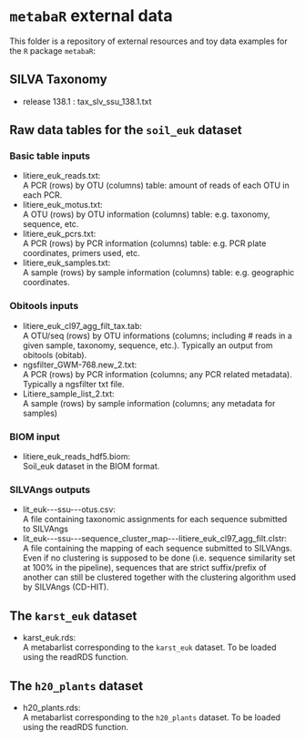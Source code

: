 # `metabaR` external data
This folder is a repository of external resources and toy data examples for the `R` package `metabaR`:

## SILVA Taxonomy
- release 138.1 : tax_slv_ssu_138.1.txt

## Raw data tables for the `soil_euk` dataset

### Basic table inputs
- litiere_euk_reads.txt:    
        A PCR (rows) by OTU (columns) table: amount of reads of each OTU in each PCR.    
- litiere_euk_motus.txt:    
        A OTU (rows) by OTU information (columns) table: e.g. taxonomy, sequence, etc.    
- litiere_euk_pcrs.txt:    
        A PCR (rows) by PCR information (columns) table: e.g. PCR plate coordinates, primers used, etc.    
- litiere_euk_samples.txt:    
        A sample (rows) by sample information (columns) table: e.g. geographic coordinates.      

### Obitools inputs
- litiere_euk_cl97_agg_filt_tax.tab:    
        A OTU/seq (rows) by OTU informations (columns; including # reads in a given sample, taxonomy, sequence, etc.). Typically an output from obitools (obitab).     
- ngsfilter_GWM-768.new_2.txt:    
        A PCR (rows) by PCR information (columns; any PCR related metadata). Typically a ngsfilter txt file.    
- Litiere_sample_list_2.txt:    
        A sample (rows) by sample information (columns; any metadata for samples)    


### BIOM input
- litiere_euk_reads_hdf5.biom:    
        Soil_euk dataset in the BIOM format.

### SILVAngs outputs
- lit_euk---ssu---otus.csv:    
    A file containing taxonomic assignments for each sequence submitted to SILVAngs    
- lit_euk---ssu---sequence_cluster_map---litiere_euk_cl97_agg_filt.clstr:     
    A file containing the mapping of each sequence submitted to SILVAngs. Even if no clustering is supposed to be done (i.e. sequence similarity set at 100% in the pipeline), sequences that are strict suffix/prefix of another can still be clustered together with the clustering algorithm used by SILVAngs (CD-HIT).
    

## The `karst_euk` dataset
- karst_euk.rds:    
    A metabarlist corresponding to the `karst_euk` dataset. To be loaded using the readRDS function.
 
## The `h20_plants` dataset
- h20_plants.rds:    
    A metabarlist corresponding to the `h20_plants` dataset. To be loaded using the readRDS function.

